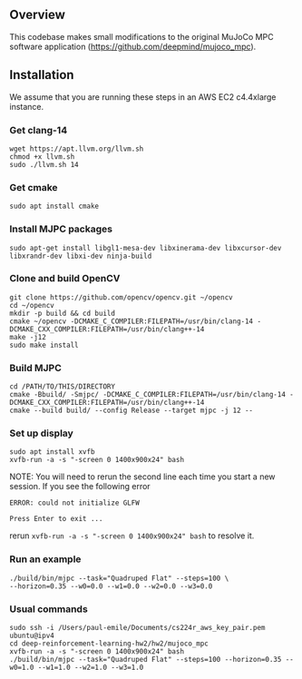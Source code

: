 ## Overview
This codebase makes small modifications to the original MuJoCo MPC software application (https://github.com/deepmind/mujoco_mpc).

## Installation
We assume that you are running these steps in an AWS EC2 c4.4xlarge instance.

### Get clang-14
```
wget https://apt.llvm.org/llvm.sh
chmod +x llvm.sh
sudo ./llvm.sh 14
```

### Get cmake
```
sudo apt install cmake
```

### Install MJPC packages
```
sudo apt-get install libgl1-mesa-dev libxinerama-dev libxcursor-dev libxrandr-dev libxi-dev ninja-build
```

### Clone and build OpenCV
```
git clone https://github.com/opencv/opencv.git ~/opencv
cd ~/opencv
mkdir -p build && cd build
cmake ~/opencv -DCMAKE_C_COMPILER:FILEPATH=/usr/bin/clang-14 -DCMAKE_CXX_COMPILER:FILEPATH=/usr/bin/clang++-14
make -j12
sudo make install
```

### Build MJPC
```
cd /PATH/TO/THIS/DIRECTORY
cmake -Bbuild/ -Smjpc/ -DCMAKE_C_COMPILER:FILEPATH=/usr/bin/clang-14 -DCMAKE_CXX_COMPILER:FILEPATH=/usr/bin/clang++-14
cmake --build build/ --config Release --target mjpc -j 12 --
```

### Set up display
```
sudo apt install xvfb
xvfb-run -a -s "-screen 0 1400x900x24" bash
```

NOTE: You will need to rerun the second line each time you start a new session. If you see the following error
```
ERROR: could not initialize GLFW

Press Enter to exit ...
```
rerun `xvfb-run -a -s "-screen 0 1400x900x24" bash` to resolve it.

### Run an example
```
./build/bin/mjpc --task="Quadruped Flat" --steps=100 \
--horizon=0.35 --w0=0.0 --w1=0.0 --w2=0.0 --w3=0.0
```

### Usual commands
```
sudo ssh -i /Users/paul-emile/Documents/cs224r_aws_key_pair.pem ubuntu@ipv4
cd deep-reinforcement-learning-hw2/hw2/mujoco_mpc
xvfb-run -a -s "-screen 0 1400x900x24" bash
./build/bin/mjpc --task="Quadruped Flat" --steps=100 --horizon=0.35 --w0=1.0 --w1=1.0 --w2=1.0 --w3=1.0
```